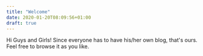 ```yaml
---
title: "Welcome"
date: 2020-01-20T08:09:56+01:00
draft: true
---
```

Hi Guys and Girls! Since everyone has to have his/her own blog, that's ours. Feel free to browse it as you like.
